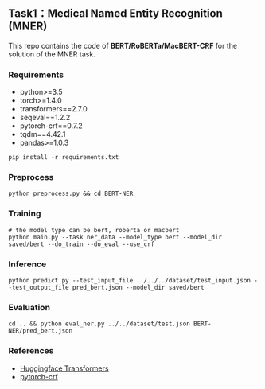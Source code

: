 ## Task1：Medical Named Entity Recognition (MNER)

This repo contains the code of **BERT/RoBERTa/MacBERT-CRF** for the solution of the MNER task.

### Requirements

- python>=3.5
- torch>=1.4.0
- transformers==2.7.0
- seqeval==1.2.2
- pytorch-crf==0.7.2
- tqdm==4.42.1
- pandas>=1.0.3

```shell
pip install -r requirements.txt
```

### Preprocess 

```shell
python preprocess.py && cd BERT-NER
```

### Training


```shell
# the model type can be bert, roberta or macbert
python main.py --task ner_data --model_type bert --model_dir saved/bert --do_train --do_eval --use_crf
```

### Inference

```shell
python predict.py --test_input_file ../../../dataset/test_input.json --test_output_file pred_bert.json --model_dir saved/bert
```

### Evaluation

```shell
cd .. && python eval_ner.py ../../dataset/test.json BERT-NER/pred_bert.json
```

### References

- [Huggingface Transformers](https://github.com/huggingface/transformers)
- [pytorch-crf](https://github.com/kmkurn/pytorch-crf)

